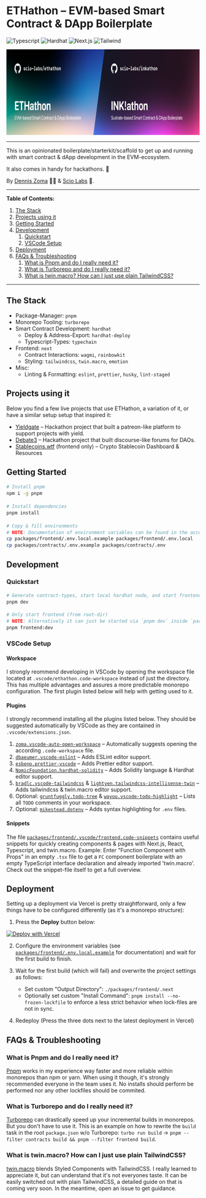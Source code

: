 # ETHathon – EVM-based Smart Contract & DApp Boilerplate

![Typescript](https://img.shields.io/badge/Typescript-blue)
![Hardhat](https://img.shields.io/badge/Hardhat-yellow)
![Next.js](https://img.shields.io/badge/Next.js-gray)
![Tailwind](https://img.shields.io/badge/Tailwind-pink)

<img src="packages/frontend/public/images/mix-cover.jpg" width="800" height="223" alt="Cover Image" />

---

This is an opinionated boilerplate/starterkit/scaffold to get up and running with smart contract & dApp development in the EVM-ecosystem.

It also comes in handy for hackathons. 👀

By [Dennis Zoma](https://twitter.com/dennis_zoma) 🧙‍♂️ & [Scio Labs](https://scio.xyz) 💫.

---

**Table of Contents:**

1. [The Stack](#the-stack)
2. [Projects using it](#projects-using-it)
3. [Getting Started](#getting-started)
4. [Development](#development)
   1. [Quickstart](#quickstart)
   2. [VSCode Setup](#vscode-setup)
5. [Deployment](#deployment)
6. [FAQs & Troubleshooting](#faqs--troubleshooting)
   1. [What is Pnpm and do I really need it?](#what-is-pnpm-and-do-i-really-need-it)
   2. [What is Turborepo and do I really need it?](#what-is-turborepo-and-do-i-really-need-it)
   3. [What is twin.macro? How can I just use plain TailwindCSS?](#what-is-twinmacro-how-can-i-just-use-plain-tailwindcss)

---

## The Stack

- Package-Manager: `pnpm`
- Monorepo Tooling: `turborepo`
- Smart Contract Development: `hardhat`
  - Deploy & Address-Export: `hardhat-deploy`
  - Typescript-Types: `typechain`
- Frontend: `next`
  - Contract Interactions: `wagmi`, `rainbowkit`
  - Styling: `tailwindcss`, `twin.macro`, `emotion`
- Misc:
  - Linting & Formatting: `eslint`, `prettier`, `husky`, `lint-staged`

## Projects using it

Below you find a few live projects that use ETHathon, a variation of it, or have a similar setup setup that inspired it:

- [Yieldgate](https://github.com/yieldgate/yieldgate) – Hackathon project that built a patreon-like platform to support projects with yield.
- [Debate3](http://debate3.xyz/) – Hackathon project that built discourse-like forums for DAOs.
- [Stablecoins.wtf](https://stablecoins.wtf/) (frontend only) – Crypto Stablecoin Dashboard & Resources

## Getting Started

```bash
# Install pnpm
npm i -g pnpm

# Install dependencies
pnpm install

# Copy & fill environments
# NOTE: Documentation of environment variables can be found in the according `.example` files
cp packages/frontend/.env.local.example packages/frontend/.env.local
cp packages/contracts/.env.example packages/contracts/.env
```

## Development

### Quickstart

```bash
# Generate contract-types, start local hardhat node, and start frontend with turborepo
pnpm dev

# Only start frontend (from root-dir)
# NOTE: Alternatively it can just be started via `pnpm dev` inside `packages/frontend`
pnpm frontend:dev
```

### VSCode Setup

#### Workspace

I strongly reommend developing in VSCode by opening the workspace file located at `.vscode/ethathon.code-workspace` instead of just the directory. This has multiple advantages and assures a more predictable monorepo configuration. The first plugin listed below will help with getting used to it.

#### Plugins

I strongly recommend installing all the plugins listed below. They should be suggested automatically by VSCode as they are contained in `.vscode/extensions.json`.

1. [`zoma.vscode-auto-open-workspace`](https://marketplace.visualstudio.com/items?itemName=zoma.vscode-auto-open-workspace) – Automatically suggests opening the according `.code-workspace` file.
2. [`dbaeumer.vscode-eslint`](https://marketplace.visualstudio.com/items?itemName=dbaeumer.vscode-eslint) – Adds ESLint editor support.
3. [`esbenp.prettier-vscode`](https://marketplace.visualstudio.com/items?itemName=esbenp.prettier-vscode) – Adds Prettier editor support.
4. [`NomicFoundation.hardhat-solidity`](https://marketplace.visualstudio.com/items?itemName=NomicFoundation.hardhat-solidity) – Adds Solidity language & Hardhat editor support.
5. [`bradlc.vscode-tailwindcss`](https://marketplace.visualstudio.com/items?itemName=bradlc.vscode-tailwindcss) & [`lightyen.tailwindcss-intellisense-twin`](https://marketplace.visualstudio.com/items?itemName=lightyen.tailwindcss-intellisense-twin) – Adds tailwindcss & twin.macro editor support.
6. Optional: [`gruntfuggly.todo-tree`](https://marketplace.visualstudio.com/items?itemName=gruntfuggly.todo-tree) & [`wayou.vscode-todo-highlight`](https://marketplace.visualstudio.com/items?itemName=wayou.vscode-todo-highlight) – Lists all `TODO` comments in your workspace.
7. Optional: [`mikestead.dotenv`](https://marketplace.visualstudio.com/items?itemName=mikestead.dotenv) – Adds syntax highlighting for `.env` files.

#### Snippets

The file [`packages/frontend/.vscode/frontend.code-snippets`](https://github.com/scio-labs/ethathon/blob/main/packages/frontend/.vscode/frontend.code-snippets) contains useful snippets for quickly creating components & pages with Next.js, React, Typescript, and twin.macro. Example: Enter "Function Component with Props" in an empty `.tsx` file to get a `FC` component boilerplate with an empty TypeScript interface declaration and already imported 'twin.macro'. Check out the snippet-file itself to get a full overview.

## Deployment

Setting up a deployment via Vercel is pretty straightforward, only a few things have to be configured differently (as it's a monorepo structure):

1. Press the **Deploy** button below:

[![Deploy with Vercel](https://vercel.com/button)](https://vercel.com/new/clone?repository-url=https%3A%2F%2Fgithub.com%2Fethathon%2Fethathon&env=NEXT_PUBLIC_PRODUCTION_MODE,NEXT_PUBLIC_URL,NEXT_PUBLIC_DEFAULT_CHAIN,NEXT_PUBLIC_SUPPORTED_CHAINS,NEXT_PUBLIC_RPC_1&envDescription=See%20Environment%20Variables%20Examples%20%26%20Documentation&envLink=https%3A%2F%2Fgithub.com%2Fethathon%2Fethathon%2Fblob%2Fmain%2Fpackages%2Ffrontend%2F.env.local.example&redirect-url=https%3A%2F%2Fgithub.com%2Fethathon%2Fethathon)

2. Configure the environment variables (see [`packages/frontend/.env.local.example`](https://github.com/scio-labs/ethathon/blob/main/packages/frontend/.env.local.example) for documentation) and wait for the first build to finish.
3. Wait for the first build (which will fail) and overwrite the project settings as follows:

   - Set custom "Output Directory": `./packages/frontend/.next`
   - Optionally set custom "Install Command": `pnpm install --no-frozen-lockfile` to enforce a less strict behavior when lock-files are not in sync.

4. Redeploy (Press the three dots next to the latest deployment in Vercel)

## FAQs & Troubleshooting

### What is Pnpm and do I really need it?

[Pnpm](https://pnpm.io/) works in my experience way faster and more reliable within monorepos than npm or yarn. When using it though, it's strongly recommended everyone in the team uses it. No installs should perform be performed nor any other lockfiles should be commited.

### What is Turborepo and do I really need it?

[Turborepo](https://turbo.build/repo) can drastically speed up your incremental builds in monorepos. But you don't have to use it. This is an example on how to rewrite the `build` task in the root `package.json` w/o Turborepo: `turbo run build` → `pnpm --filter contracts build && pnpm --filter frontend build`.

### What is twin.macro? How can I just use plain TailwindCSS?

[twin.macro](https://github.com/ben-rogerson/twin.macro) blends Styled Components with TailwindCSS. I really learned to appreciate it, but can understand that it's not everyones taste. It can be easily switched out with plain TailwindCSS, a detailed guide on that is coming very soon. In the meantime, open an issue to get guidance.
